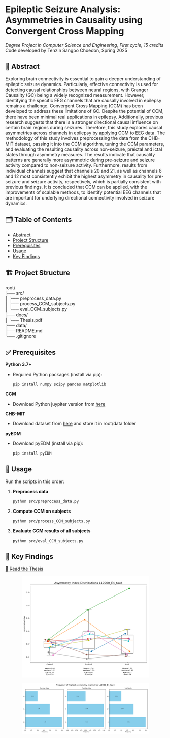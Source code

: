 # Epileptic Seizure Analysis: Asymmetries in Causality using Convergent Cross Mapping
_Degree Project in Computer Science and Engineering, First cycle, 15 credits_  
Code developed by Tenzin Sangpo Choedon, Spring 2025

## 📄 Abstract
Exploring brain connectivity is essential to gain a deeper understanding of epileptic seizure dynamics. Particularly, effective connectivity is used for detecting causal relationships between neural regions, with Granger Causality (GC) being a widely recognized measurement. However, identifying the specific EEG channels that are causally involved in epilepsy remains a challenge. Convergent Cross Mapping (CCM) has been developed to address these limitations of GC. Despite the potential of CCM, there have been minimal real applications in epilepsy. Additionally, previous research suggests that there is a stronger directional causal influence on certain brain regions during seizures. Therefore, this study explores causal asymmetries across channels in epilepsy by applying CCM to EEG data. The methodology of this study involves  preprocessing the data from the CHB-MIT dataset, passing it into the CCM algorithm, tuning the CCM parameters, and evaluating the resulting causality across non-seizure, preictal and ictal states through asymmetry measures. The results indicate that causality patterns are generally more asymmetric during pre-seizure and seizure activity compared to non-seizure activity. Furthermore, results from individual channels suggest that channels 20 and 21, as well as channels 6 and 12 most consistently exhibit the highest asymmetry in causality for pre-seizure and seizure activity, respectively, which is partially consistent with previous findings. It is concluded that CCM can be applied, with the improvements of scalable methods, to identify potential EEG channels that are important for underlying directional connectivity involved in seizure dynamics.

## 🗂️ Table of Contents

- [Abstract](#-abstract)
- [Project Structure](#-project-structure)
- [Prerequisites](#-prerequisites)
- [Usage](#-usage)
- [Key Findings](#-key-findings)

## 🏗️ Project Structure

root/  
├── src/  
│   ├── preprocess_data.py  
│   ├── process_CCM_subjects.py  
│   └── eval_CCM_subjects.py  
├── docs/  
│   └── Thesis.pdf  
├── data/    
├── README.md  
└── .gitignore  

## ✅ Prerequisites

**Python 3.7+**  
- Required Python packages (install via pip):  
  ```bash
  pip install numpy scipy pandas matplotlib
  ```
**CCM**  
- Download Python juypiter version from [here](https://phdinds-aim.github.io/time_series_handbook/06_ConvergentCrossMappingandSugiharaCausality/ccm_sugihara.html#introduction)

**CHB-MIT**
- Download dataset from [here](https://physionet.org/content/chbmit/1.0.0/#files-panel) and store it in root/data folder 

**pyEDM**
- Download pyEDM (install via pip):
  ```bash
  pip install pyEDM
  ```

## 🚀 Usage

Run the scripts in this order:

1. **Preprocess data**  
   ```bash
   python src/preprocess_data.py
   ```
2. **Compute CCM on subjects**  
   ```bash
   python src/process_CCM_subjects.py
   ```
3. **Evaluate CCM results of all subjects**  
   ```bash
   python src/eval_CCM_subjects.py
   ```

## 📘 Key Findings
[📄 Read the Thesis](docs/Thesis.pdf)
<p align="center">
  <img src="docs/Overall-asymmetry-index-distribution.png" alt="Overall Asymmetry Index Distribution" width="400"/>
</p>

<p align="center">
  <img src="docs/Overall-asymmetry-channel-freqs.png" alt="Overall Asymmetry Channel Frequencies" width="400"/>
</p>
